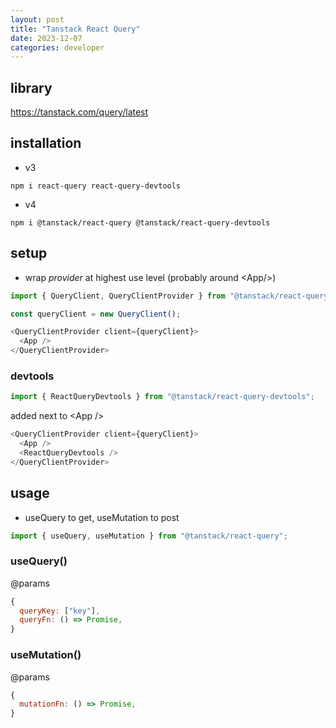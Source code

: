 ```yaml
---
layout: post
title: "Tanstack React Query"
date: 2023-12-07
categories: developer
---
```


## library

<https://tanstack.com/query/latest>

## installation

- v3

```node
npm i react-query react-query-devtools
```

- v4

```node
npm i @tanstack/react-query @tanstack/react-query-devtools
```

## setup

- wrap *provider* at highest use level (probably around \<App/>)

```javascript
import { QueryClient, QueryClientProvider } from "@tanstack/react-query";
```

```javascript
const queryClient = new QueryClient();

<QueryClientProvider client={queryClient}>
  <App />
</QueryClientProvider>
```

### devtools

```javascript
import { ReactQueryDevtools } from "@tanstack/react-query-devtools";
```

added next to \<App />

```javascript
<QueryClientProvider client={queryClient}>
  <App />
  <ReactQueryDevtools />
</QueryClientProvider>
```

## usage

- useQuery to get, useMutation to post

```javascript
import { useQuery, useMutation } from "@tanstack/react-query";
```

### useQuery()

 @params

```javascript
{
  queryKey: ["key"],
  queryFn: () => Promise,
}
```

### useMutation()

 @params

```javascript
{
  mutationFn: () => Promise,
}
```
